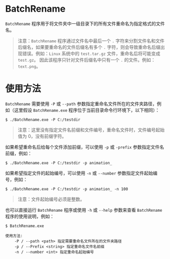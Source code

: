 # BatchRename

`BatchRename` 程序用于将文件夹中一级目录下的所有文件重命名为指定格式的文件名。

> 注意：`BatchRename` 程序通过文件名中最后一个 `.` 字符来分割文件名和文件后缀名，如果要重命名的文件后缀名有多个 `.` 字符，则会导致重命名后缀出现错误。例如：`Linux` 系统中的 `test.tar.gz` 文件，重命名后将可能变成 `test.gz`。
因此该程序只针对文件后缀名中只有一个 `.` 的文件。例如：`text.png`。

# 使用方法

`BatchRename` 需要使用 `-P` 或 `--path` 参数指定重命名文件所在的文件夹路径，例如（这里假设 `BatchRename.exe` 程序位于当前目录命令行环境下，以下相同）：

```shell
$ ./BatchRename.exe -P C:/testdir
```

> 注意：这里没有指定文件名前缀和文件编号，重命名文件时，文件编号起始值为 0，没有前缀字符。

如果希望重命名后给每个文件添加前缀，可以使用 `-p` 或 `-prefix` 参数指定文件名前缀，例如：

```shell
$ ./BatchRename.exe -P C:/testdir -p animation_
```

如果希望指定文件的起始编号，可以使用 `-n` 或 `--number` 参数指定文件起始编号，例如：

```shell
$ ./BatchRename.exe -P C:/testdir -p animation_ -n 100
```

> 注意：文件起始编号必须是整数。

也可以直接运行 `BatchRename` 程序或使用 `-h` 或 `--help` 参数来查看 `BatchRename` 程序的使用说明，例如：

```shell
$ BatchRename.exe

使用方法:
    -P / --path <path> 指定需要重命名文件所在的文件夹路径
    -p / --Prefix <string> 指定重命名文件名前缀
    -n / --number <int> 指定重命名起始编号

```